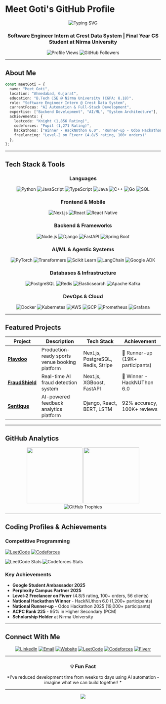 # Meet Goti's GitHub Profile

<div align="center">
  <img src="https://readme-typing-svg.demolab.com?font=Fira+Code&weight=600&size=28&pause=1000&color=00D9FF&center=true&vCenter=true&width=600&lines=Hi%2C+I'm+Meet+Goti+%F0%9F%91%8B;Software+Engineer+%26+AI+Enthusiast;Full-Stack+Developer;Open+Source+Contributor;Problem+Solver+%26+Innovator" alt="Typing SVG" />
</div>

<h3 align="center">
  Software Engineer Intern at Crest Data System | Final Year CS Student at Nirma University
</h3>

<div align="center">
  <img src="https://komarev.com/ghpvc/?username=meetgoti07&color=0066cc&style=for-the-badge&label=Profile+Views" alt="Profile Views" />
  <img src="https://img.shields.io/github/followers/meetgoti07?style=for-the-badge&color=0066cc" alt="GitHub Followers" />
</div>

---

## About Me

```typescript
const meetGoti = {
  name: "Meet Goti",
  location: "Ahmedabad, Gujarat",
  education: "B.Tech CSE @ Nirma University (CGPA: 8.18)",
  role: "Software Engineer Intern @ Crest Data System",
  currentFocus: "AI Automation & Full-Stack Development",
  expertise: ["Backend Development", "AI/ML", "System Architecture"],
  achievements: {
    leetcode: "Knight (1,856 Rating)",
    codeforces: "Pupil (1,271 Rating)",
    hackathons: ["Winner - HackNUthon 6.0", "Runner-up - Odoo Hackathon 2025"],
    freelancing: "Level-2 on Fiverr (4.8/5 rating, 100+ orders)"
  },
};
```

---

## Tech Stack & Tools

<div align="center">

### Languages
![Python](https://img.shields.io/badge/Python-3776AB?style=for-the-badge&logo=python&logoColor=white)
![JavaScript](https://img.shields.io/badge/JavaScript-F7DF1E?style=for-the-badge&logo=javascript&logoColor=black)
![TypeScript](https://img.shields.io/badge/TypeScript-3178C6?style=for-the-badge&logo=typescript&logoColor=white)
![Java](https://img.shields.io/badge/Java-ED8B00?style=for-the-badge&logo=openjdk&logoColor=white)
![C++](https://img.shields.io/badge/C++-00599C?style=for-the-badge&logo=cplusplus&logoColor=white)
![Go](https://img.shields.io/badge/Go-00ADD8?style=for-the-badge&logo=go&logoColor=white)
![SQL](https://img.shields.io/badge/SQL-336791?style=for-the-badge&logo=postgresql&logoColor=white)

### Frontend & Mobile
![Next.js](https://img.shields.io/badge/Next.js-000000?style=for-the-badge&logo=nextdotjs&logoColor=white)
![React](https://img.shields.io/badge/React-20232A?style=for-the-badge&logo=react&logoColor=61DAFB)
![React Native](https://img.shields.io/badge/React_Native-20232A?style=for-the-badge&logo=react&logoColor=61DAFB)

### Backend & Frameworks
![Node.js](https://img.shields.io/badge/Node.js-339933?style=for-the-badge&logo=nodedotjs&logoColor=white)
![Django](https://img.shields.io/badge/Django-092E20?style=for-the-badge&logo=django&logoColor=white)
![FastAPI](https://img.shields.io/badge/FastAPI-009688?style=for-the-badge&logo=fastapi&logoColor=white)
![Spring Boot](https://img.shields.io/badge/Spring_Boot-6DB33F?style=for-the-badge&logo=spring&logoColor=white)

### AI/ML & Agentic Systems
![PyTorch](https://img.shields.io/badge/PyTorch-EE4C2C?style=for-the-badge&logo=pytorch&logoColor=white)
![Transformers](https://img.shields.io/badge/🤗_Transformers-FFD21E?style=for-the-badge&logoColor=black)
![Scikit Learn](https://img.shields.io/badge/scikit_learn-F7931E?style=for-the-badge&logo=scikit-learn&logoColor=white)
![LangChain](https://img.shields.io/badge/LangChain-1C3C3C?style=for-the-badge&logo=langchain&logoColor=white)
![Google ADK](https://img.shields.io/badge/Google_ADK-4285F4?style=for-the-badge&logo=google&logoColor=white)

### Databases & Infrastructure
![PostgreSQL](https://img.shields.io/badge/PostgreSQL-336791?style=for-the-badge&logo=postgresql&logoColor=white)
![Redis](https://img.shields.io/badge/Redis-DC382D?style=for-the-badge&logo=redis&logoColor=white)
![Elasticsearch](https://img.shields.io/badge/Elasticsearch-005571?style=for-the-badge&logo=elasticsearch&logoColor=white)
![Apache Kafka](https://img.shields.io/badge/Apache_Kafka-231F20?style=for-the-badge&logo=apache-kafka&logoColor=white)

### DevOps & Cloud
![Docker](https://img.shields.io/badge/Docker-2496ED?style=for-the-badge&logo=docker&logoColor=white)
![Kubernetes](https://img.shields.io/badge/Kubernetes-326CE5?style=for-the-badge&logo=kubernetes&logoColor=white)
![AWS](https://img.shields.io/badge/AWS-FF9900?style=for-the-badge&logo=amazonaws&logoColor=white)
![GCP](https://img.shields.io/badge/Google_Cloud-4285F4?style=for-the-badge&logo=google-cloud&logoColor=white)
![Prometheus](https://img.shields.io/badge/Prometheus-E6522C?style=for-the-badge&logo=prometheus&logoColor=white)
![Grafana](https://img.shields.io/badge/Grafana-F46800?style=for-the-badge&logo=grafana&logoColor=white)

</div>

---

## Featured Projects

<div align="center">
  
| Project | Description | Tech Stack | Achievement |
|---------|-------------|------------|-------------|
| **[Playdoo](https://github.com/meetgoti07/playdoo)** | Production-ready sports venue booking platform | Next.js, PostgreSQL, Redis, Stripe | 🥈 Runner-up (19K+ participants) |
| **[FraudShield](https://github.com/meetgoti07/fraudshield)** | Real-time AI fraud detection system | Next.js, XGBoost, FastAPI | 🥇 Winner - HackNUThon 6.0 |
| **[Sentique](https://github.com/meetgoti07/sentique)** | AI-powered feedback analytics platform | Django, React, BERT, LSTM | 92% accuracy, 100K+ reviews |

</div>

---

## GitHub Analytics

<div align="center">
  <img height="180em" src="https://github-readme-stats.vercel.app/api?username=meetgoti07&show_icons=true&theme=tokyonight&include_all_commits=true&count_private=true&hide_border=true&bg_color=0D1117&title_color=00D9FF&icon_color=00D9FF&text_color=C9D1D9"/>
  <img height="180em" src="https://github-readme-stats.vercel.app/api/top-langs/?username=meetgoti07&layout=compact&theme=tokyonight&hide_border=true&bg_color=0D1117&title_color=00D9FF&text_color=C9D1D9"/>
</div>

<div align="center">
  <img src="https://github-profile-trophy.vercel.app/?username=meetgoti07&theme=tokyonight&no-frame=true&column=7&margin-w=10&margin-h=10" alt="GitHub Trophies" />
</div>

---

## Coding Profiles & Achievements

<div align="left">
  
### Competitive Programming
  
[![LeetCode](https://img.shields.io/badge/LeetCode-Knight-FFA116?style=for-the-badge&logo=leetcode&logoColor=white)](https://leetcode.com/u/meetgoti07/)
[![Codeforces](https://img.shields.io/badge/Codeforces-Pupil-1F8ACB?style=for-the-badge&logo=codeforces&logoColor=white)](https://codeforces.com/profile/meetgoti07)

<img src="https://leetcard.jacoblin.cool/meetgoti07?ext=contest&theme=dark" alt="LeetCode Stats" />

<img src="https://codeforces-readme-stats.vercel.app/api/card?username=meetgoti07&theme=github_dark" alt="Codeforces Stats" />

### Key Achievements
- **Google Student Ambassador 2025**
- **Perplexity Campus Partner 2025** 
- **Level-2 Freelancer on Fiverr** (4.8/5 rating, 100+ orders, 56 clients)
- **National Hackathon Winner** - HackNUthon 6.0 (1,200+ participants)
- **National Runner-up** - Odoo Hackathon 2025 (19,000+ participants)
- **ACPC Rank 225** - 95% in Higher Secondary (PCM)
- **Scholarship Holder** at Nirma University

</div>

---

## Connect With Me

<div align="center">
  
[![LinkedIn](https://img.shields.io/badge/LinkedIn-0A66C2?style=for-the-badge&logo=linkedin&logoColor=white)](https://www.linkedin.com/in/meetgoti07)
[![Email](https://img.shields.io/badge/Email-D14836?style=for-the-badge&logo=gmail&logoColor=white)](mailto:meetgoti07@gmail.com)
[![Website](https://img.shields.io/badge/Website-000000?style=for-the-badge&logo=About.me&logoColor=white)](https://meetgoti.dev)
[![LeetCode](https://img.shields.io/badge/LeetCode-FFA116?style=for-the-badge&logo=leetcode&logoColor=black)](https://leetcode.com/u/meetgoti07/)
[![Codeforces](https://img.shields.io/badge/Codeforces-1F8ACB?style=for-the-badge&logo=codeforces&logoColor=white)](https://codeforces.com/profile/meetgoti07)
[![Fiverr](https://img.shields.io/badge/Fiverr-1DBF73?style=for-the-badge&logo=fiverr&logoColor=white)](https://www.fiverr.com/meetgoti07)

</div>

---

<div align="center">


### 💡 Fun Fact
*I've reduced development time from weeks to days using AI automation - imagine what we can build together! *
</div>

---

<div align="center">
  <img src="https://capsule-render.vercel.app/api?type=waving&color=gradient&height=100&section=footer" />
</div>
